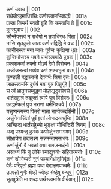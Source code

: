 कर्ण उवाच ||	001    
राधेयोऽहमाधिरथिः कर्णस्त्वामभिवादये |	001a  
प्राप्ता किमर्थं भवती ब्रूहि किं करवाणि ते ||	001c  
कुन्त्युवाच ||	002    
कौन्तेयस्त्वं न राधेयो न तवाधिरथः पिता |	002a  
नासि सूतकुले जातः कर्ण तद्विद्धि मे वचः ||	002c  
कानीनस्त्वं मया जातः पूर्वजः कुक्षिणा धृतः |	003a  
कुन्तिभोजस्य भवने पार्थस्त्वमसि पुत्रक ||	003c  
प्रकाशकर्मा तपनो योऽयं देवो विरोचनः |	004a  
अजीजनत्त्वां मय्येष कर्ण शस्त्रभृतां वरम् ||	004c  
कुण्डली बद्धकवचो देवगर्भः श्रिया वृतः |	005a  
जातस्त्वमसि दुर्धर्ष मया पुत्र पितुर्गृहे ||	005c  
स त्वं भ्रातॄनसम्बुद्ध्वा मोहाद्यदुपसेवसे |	006a  
धार्तराष्ट्रान्न तद्युक्तं त्वयि पुत्र विशेषतः ||	006c  
एतद्धर्मफलं पुत्र नराणां धर्मनिश्चये |	007a  
यत्तुष्यन्त्यस्य पितरो माता चाप्येकदर्शिनी ||	007c  
अर्जुनेनार्जितां पूर्वं हृतां लोभादसाधुभिः |	008a  
आच्छिद्य धार्तराष्ट्रेभ्यो भुङ्क्ष्व यौधिष्ठिरीं श्रियम् ||	008c  
अद्य पश्यन्तु कुरवः कर्णार्जुनसमागमम् |	009a  
सौभ्रात्रेण तदालक्ष्य सन्नमन्तामसाधवः ||	009c  
कर्णार्जुनौ वै भवतां यथा रामजनार्दनौ |	010a  
असाध्यं किं नु लोके स्याद्युवयोः सहितात्मनोः ||	010c  
कर्ण शोभिष्यसे नूनं पञ्चभिर्भ्रातृभिर्वृतः |	011a  
वेदैः परिवृतो ब्रह्मा यथा वेदाङ्गपञ्चमैः ||	011c  
उपपन्नो गुणैः श्रेष्ठो ज्येष्ठः श्रेष्ठेषु बन्धुषु |	012a  
सूतपुत्रेति मा शब्दः पार्थस्त्वमसि वीर्यवान् ||	012c  
